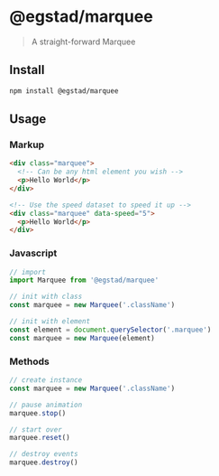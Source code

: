 # @egstad/marquee

> A straight-forward Marquee

## Install

```bash
npm install @egstad/marquee
```

## Usage

### Markup

```html
<div class="marquee">
  <!-- Can be any html element you wish -->
  <p>Hello World</p>
</div>

<!-- Use the speed dataset to speed it up -->
<div class="marquee" data-speed="5">
  <p>Hello World</p>
</div>
```

### Javascript
```js
// import
import Marquee from '@egstad/marquee'

// init with class
const marquee = new Marquee('.className')

// init with element
const element = document.querySelector('.marquee')
const marquee = new Marquee(element)
```

### Methods
```js
// create instance
const marquee = new Marquee('.className')

// pause animation
marquee.stop()

// start over
marquee.reset()

// destroy events
marquee.destroy()

```

